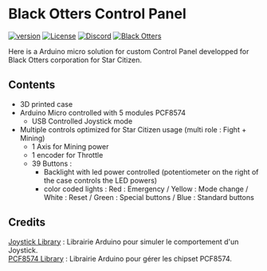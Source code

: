 # Black Otters Control Panel

[![version](https://img.shields.io/github/v/release/Racailloux/ControlPanel?style=for-the-badge)](https://github.com/Racailloux/ControlPanel/releases)
[![License](https://img.shields.io/github/license/Racailloux/ControlPanel?style=for-the-badge&color=blue)](https://github.com/Racailloux/ControlPanel/blob/main/LICENSE)
[![Discord](https://img.shields.io/discord/395260138493050890?style=for-the-badge)](http://discord.gg/ZF4aW5X)
[![Black Otters](https://img.shields.io/static/v1?style=for-the-badge&label=Corpo&message=BlackOtters&color=C18155)](https://www.blackotters-corporation.com/)


Here is a Arduino micro solution for custom Control Panel developped for Black Otters corporation for Star Citizen.


## Contents
* 3D printed case
* Arduino Micro controlled with 5 modules PCF8574
  * USB Controlled Joystick mode
* Multiple controls optimized for Star Citizen usage (multi role : Fight + Mining)
  * 1 Axis for Mining power
  * 1 encoder for Throttle
  * 39 Buttons :
    * Backlight with led power controlled (potentiometer on the right of the case controls the LED powers)
    * color coded lights : Red : Emergency / Yellow : Mode change / White : Reset / Green : Special buttons / Blue : Standard buttons


## Credits
[Joystick Library](https://github.com/MHeironimus/ArduinoJoystickLibrary) : Librairie Arduino pour simuler le comportement d'un Joystick.<br>
[PCF8574 Library](https://github.com/xreef/PCF8574_library) : Librairie Arduino pour gérer les chipset PCF8574.<br>


